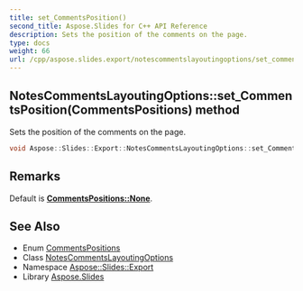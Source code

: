 ```yaml
---
title: set_CommentsPosition()
second_title: Aspose.Slides for C++ API Reference
description: Sets the position of the comments on the page.
type: docs
weight: 66
url: /cpp/aspose.slides.export/notescommentslayoutingoptions/set_commentsposition/
---
```

## NotesCommentsLayoutingOptions::set_CommentsPosition(CommentsPositions) method


Sets the position of the comments on the page.

```cpp
void Aspose::Slides::Export::NotesCommentsLayoutingOptions::set_CommentsPosition(CommentsPositions value) override
```

## Remarks


Default is **[CommentsPositions::None](../../commentspositions/)**. 
## See Also

* Enum [CommentsPositions](../commentspositions/)
* Class [NotesCommentsLayoutingOptions](./)
* Namespace [Aspose::Slides::Export](../)
* Library [Aspose.Slides](../../)
